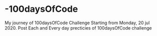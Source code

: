 # -100daysOfCode
My journey of 100daysOfCode Challenge
Starting from Monday, 20 jul 2020.
Post Each and Every day precticies of 100daysOfCode challenge
